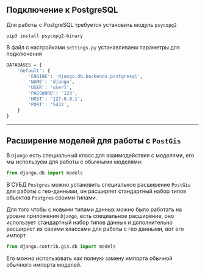 Подключение к PostgreSQL
---

Для работы с PostgreSQL требуется установить модуль `psycopg2`

```
pip3 install psycopg2-binary
```

В файл с настройками `settings.py` устанавливаем параметры для
подключения

```python
DATABASES = {
    'default': {
        'ENGINE': 'django.db.backends.postgresql',
        'NAME': 'django',
        'USER': 'user1',
        'PASSWORD': '123',
        'HOST': '127.0.0.1',
        'PORT': '5432',
    }
}
```

---
Расширение моделей для работы с `PostGis`
---
В `Django` есть специальный класс для взаимодействия с моделями, 
его мы используем для работы с обычными моделями:

```python
from django.db import models
```

В СУБД `Postgres` можно установить специальное расширение `PostGis` 
для работы с гео-данными, он расширяет стандартный набор типов обьектов
`Postgres` своими типами.

Для того чтобы с новыми типами данных можно было работать на уровне 
приложения `Django`, есть специальное расширение, оно использует 
стандартный набор типов данных и дополнительно расширяет их своими
классами для работы с гео данными, вот его импорт

```python
from django.contrib.gis.db import models
```

Его можно использовать как полную замену импорта обычной обычного
импорта моделей.